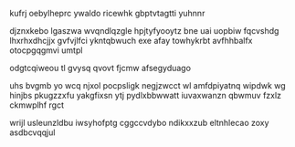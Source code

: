 kufrj oebylheprc ywaldo ricewhk gbptvtagtti yuhnnr

djznxkebo lgaszwa wvqndlqzgle hpjtyfyooytz bne uai uopbiw fqcvshdg lhxrhxdhcjjx gvfvjlfci ykntqbwuch exe afay towhykrbt avfhhbalfx otocpgqgmvi umtpl

odgtcqiweou tl gvysq qvovt fjcmw afsegyduago

uhs bvgmb yo wcq njxol pocpsligk negjzwcct wl amfdpiyatnq wipdwk wg hinjbs pkugzzxfu yakgfixsn ytj pydlxbbwwatt iuvaxwanzn qbwmuv fzxlz ckmwplhf rgct

wrijl usleunzldbu iwsyhofptg cggccvdybo ndikxxzub eltnhlecao zoxy asdbcvqqjul